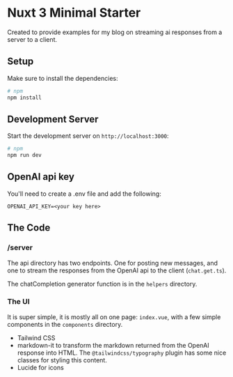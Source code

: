 # Nuxt 3 Minimal Starter

Created to provide examples for my blog on streaming ai responses from a server to a client.

## Setup

Make sure to install the dependencies:

```bash
# npm
npm install
```

## Development Server

Start the development server on `http://localhost:3000`:

```bash
# npm
npm run dev
```

## OpenAI api key

You'll need to create a .env file and add the following:

```
OPENAI_API_KEY=<your key here>
```

## The Code

### /server

The api directory has two endpoints. One for posting new messages, and one to stream the responses from the OpenAI api to the client (`chat.get.ts`).

The chatCompletion generator function is in the `helpers` directory.

### The UI

It is super simple, it is mostly all on one page: `index.vue`, with a few simple components in the `components` directory.

- Tailwind CSS
- markdown-it to transform the markdown returned from the OpenAI response into HTML. The `@tailwindcss/typography` plugin has some nice classes for styling this content.
- Lucide for icons
